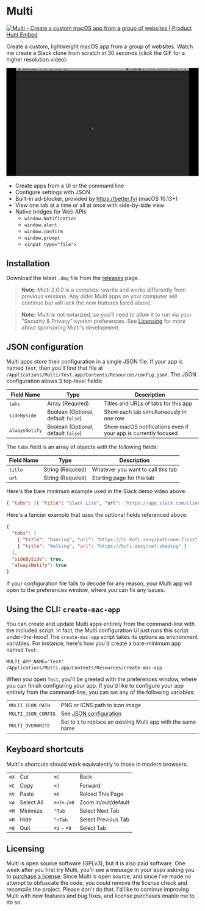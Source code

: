# Multi

<a href="https://www.producthunt.com/posts/multi-3?utm_source=badge-featured&utm_medium=badge&utm_souce=badge-multi-3" target="_blank"><img src="https://api.producthunt.com/widgets/embed-image/v1/featured.svg?post_id=229000&theme=dark" alt="Multi - Create a custom macOS app from a group of websites | Product Hunt Embed" style="width: 250px; height: 54px;" width="250px" height="54px" /></a>

Create a custom, lightweight macOS app from a group of websites.
Watch me create a Slack clone from scratch in 30 seconds (click the GIF for a higher resolution video):

<p align="center">
  <a href="https://kofi.sexy/slack-app-fewer-resources/demo.mp4" target="_blank">
    <img src="/Assets/demo.gif" alt="Demo GIF">
  </a>
</p>

 - Create apps from a UI or the command line
 - Configure settings with JSON
 - Built-in ad-blocker, provided by <https://better.fyi> (macOS 10.13+)
 - View one tab at a time or all at once with side-by-side view
 - Native bridges for Web APIs
     - `window.Notification`
     - `window.alert`
     - `window.confirm`
     - `window.prompt`
     - `<input type="file">`

## Installation

Download the latest `.dmg` file from the [releases](https://github.com/hkgumbs/multi/releases) page.

> **Note:** Multi 2.0.0 is a complete rewrite and works differently from previous versions.
> Any older Multi apps on your computer will continue but will lack the new features listed above.

> **Note:** Multi is not notarized, so you'll need to allow it to run via your "Security & Privacy" system preferences.
> See [Licensing](#licensing) for more about sponsoring Multi's development.


## JSON configuration

Multi apps store their configuration in a single JSON file.
If your app is named `Test`, then you'll find that file at `/Applications/Multi/Test.app/Contents/Resources/config.json`.
The JSON configuration allows 3 top-level fields:

| Field Name     | Type                                | Description                                                    |
|----------------|-------------------------------------|----------------------------------------------------------------|
| `tabs`         | Array (Required)                    | Titles and URLs of tabs for this app                           |
| `sideBySide`   | Boolean (Optional, default `false`) | Show each tab simultaneously in one row                        |
| `alwaysNotify` | Boolean (Optional, default `false`) | Show macOS notifications even if your app is currently focused |

The `tabs` field is an array of objects with the following fields:

| Field Name | Type              | Description                        |
|------------|-------------------|------------------------------------|
| `title`    | String (Required) | Whatever you want to call this tab |
| `url`      | String (Required) | Starting page for this tab         |

Here's the bare minimum example used in the Slack demo video above:

```json
{ "tabs": [{ "title": "Slack Lite", "url": "https://app.slack.com/client" }] }
```

Here's a fancier example that uses the optional fields referenced above:

```json
{
  "tabs": [
    { "title": "Dancing", "url": "https://rc.kofi.sexy/bathroom-floss" },
    { "title": "Walking", "url": "https://kofi.sexy/cel-shading" }
  ],
  "sideBySide": true,
  "alwaysNotify": true
}
```

If your configuration file fails to decode for any reason, your Multi app will open to the preferences window, where you can fix any issues.


## Using the CLI: `create-mac-app`

You can create and update Multi apps entirely from the command-line with the included script.
In fact, the Multi configuration UI just runs this script under-the-hood!
The `create-mac-app` script takes its options as environment variables.
For instance, here's how you'd create a bare-minimum app named `Test`:

```
MULTI_APP_NAME='Test' /Applications/Multi.app/Contents/Resources/create-mac-app
```

When you open `Test`, you'll be greeted with the preferences window, where you can finish configuring your app.
If you'd like to configure your app entirely from the command-line, you can set any of the following variables:

|                     |                                                                |
|---------------------|----------------------------------------------------------------|
| `MULTI_ICON_PATH`   | PNG or ICNS path to icon image                                 |
| `MULTI_JSON_CONFIG` | See [JSON configuration](#json-configuration)                  |
| `MULTI_OVERWRITE`   | Set to `1` to replace an existing Multi app with the same name |


## Keyboard shortcuts

Multi's shortcuts should work equivalently to those in modern browsers.

|      |            |   |                |                     |
|------|------------|---|----------------|---------------------|
| `⌘X` | Cut        |   | `⌘[`           | Back                |
| `⌘C` | Copy       |   | `⌘]`           | Forward             |
| `⌘V` | Paste      |   | `⌘R`           | Reload This Page    |
| `⌘A` | Select All |   | `⌘+`/`⌘-`/`⌘0` | Zoom in/out/default |
| `⌘M` | Minimize   |   | `^Tab`         | Select Next Tab     |
| `⌘H` | Hide       |   | `^↑Tab`        | Select Previous Tab |
| `⌘Q` | Quit       |   | `⌘1` - `⌘9`    | Select Tab          |


## Licensing

Multi is open source software (GPLv3), but it is also paid software.
One week after you first try Multi, you'll see a message in your apps asking you to
[purchase a license](https://gumbs.llc/multi/).
Since Multi is open source, and since I've made no attempt to obfuscate the code, you _could_ remove the license check and recompile the project.
Please don't do that.
I'd like to continue improving Multi with new features and bug fixes, and license purchases enable me to do so.
